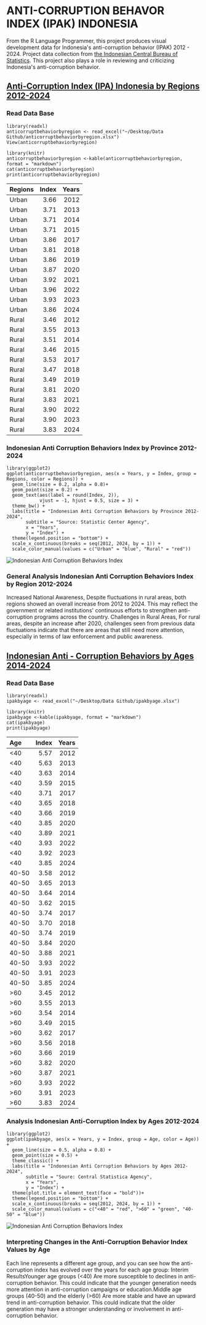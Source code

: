 # ANTI-CORRUPTION BEHAVOR INDEX (IPAK) INDONESIA
From the R Language Programmer, this project produces visual development data for Indonesia's anti-corruption behavior (IPAK) 2012 - 2024. Project data collection from [the Indonesian Central Bureau of Statistics](https://www.bps.go.id/id/statistics-table?subject=526). This project also plays a role in reviewing and criticizing Indonesia's anti-corruption behavior.

## [Anti-Corruption Index (IPA) Indonesia by Regions 2012-2024](https://www.bps.go.id/id/statistics-table?subject=526)

### Read Data Base 
```r{}
library(readxl)
anticorruptbehaviorbyregion <- read_excel("~/Desktop/Data Github/anticorruptbehaviorbyregion.xlsx")
View(anticorruptbehaviorbyregion)

library(knitr)
anticorruptbehaviorbyregion <-kable(anticorruptbehaviorbyregion, format = "markdown")
cat(anticorruptbehaviorbyregion)
print(anticorruptbehaviorbyregion)

```
|Regions | Index| Years|
|:-------|-----:|-----:|
|Urban   |  3.66|  2012|
|Urban   |  3.71|  2013|
|Urban   |  3.71|  2014|
|Urban   |  3.71|  2015|
|Urban   |  3.86|  2017|
|Urban   |  3.81|  2018|
|Urban   |  3.86|  2019|
|Urban   |  3.87|  2020|
|Urban   |  3.92|  2021|
|Urban   |  3.96|  2022|
|Urban   |  3.93|  2023|
|Urban   |  3.86|  2024|
|Rural   |  3.46|  2012|
|Rural   |  3.55|  2013|
|Rural   |  3.51|  2014|
|Rural   |  3.46|  2015|
|Rural   |  3.53|  2017|
|Rural   |  3.47|  2018|
|Rural   |  3.49|  2019|
|Rural   |  3.81|  2020|
|Rural   |  3.83|  2021|
|Rural   |  3.90|  2022|
|Rural   |  3.90|  2023|
|Rural   |  3.83|  2024|

### Indonesian Anti Corruption Behaviors Index by Province 2012-2024 
```r{}
library(ggplot2)
ggplot(anticorruptbehaviorbyregion, aes(x = Years, y = Index, group = Regions, color = Regions)) +
  geom_line(size = 0.2, alpha = 0.8)+
  geom_point(size = 0.2) +
  geom_text(aes(label = round(Index, 2)),
            vjust = -1, hjust = 0.5, size = 3) +
  theme_bw() +
  labs(title = "Indonesian Anti Corruption Behaviors by Province 2012-2024",
       subtitle = "Source: Statistic Center Agency",
       x = "Years",
       y = "Index") +
  theme(legend.position = "bottom") +
  scale_x_continuous(breaks = seq(2012, 2024, by = 1)) +
  scale_color_manual(values = c("Urban" = "blue", "Rural" = "red"))
```
![Indonesian Anti Corruption Behaviors Index](./datavisual/IACB.png)

### General Analysis Indonesian Anti Corruption Behaviors Index by Region 2012-2024

Increased National Awareness, Despite fluctuations in rural areas, both regions showed an overall increase from 2012 to 2024. This may reflect the government or related institutions' continuous efforts to strengthen anti-corruption programs across the country.
Challenges in Rural Areas, For rural areas, despite an increase after 2020, challenges seen from previous data fluctuations indicate that there are areas that still need more attention, especially in terms of law enforcement and public awareness.

## [Indonesian Anti - Corruption Behaviors by Ages 2014-2024 ](https://www.bps.go.id/id/statistics-table/2/MTQ5OSMy/indeks-perilaku-anti-korupsi--ipak--menurut-kelompok-umur.html)

### Read Data Base
```r{}
library(readxl)
ipakbyage <- read_excel("~/Desktop/Data Github/ipakbyage.xlsx")

library(knitr)
ipakbyage <-kable(ipakbyage, format = "markdown")
cat(ipakbyage)
print(ipakbyage)

```
|Age   | Index| Years|
|:-----|-----:|-----:|
|<40   |  5.57|  2012|
|<40   |  5.63|  2013|
|<40   |  3.63|  2014|
|<40   |  3.59|  2015|
|<40   |  3.71|  2017|
|<40   |  3.65|  2018|
|<40   |  3.66|  2019|
|<40   |  3.85|  2020|
|<40   |  3.89|  2021|
|<40   |  3.93|  2022|
|<40   |  3.92|  2023|
|<40   |  3.85|  2024|
|40-50 |  3.58|  2012|
|40-50 |  3.65|  2013|
|40-50 |  3.64|  2014|
|40-50 |  3.62|  2015|
|40-50 |  3.74|  2017|
|40-50 |  3.70|  2018|
|40-50 |  3.74|  2019|
|40-50 |  3.84|  2020|
|40-50 |  3.88|  2021|
|40-50 |  3.93|  2022|
|40-50 |  3.91|  2023|
|40-50 |  3.85|  2024|
|>60   |  3.45|  2012|
|>60   |  3.55|  2013|
|>60   |  3.54|  2014|
|>60   |  3.49|  2015|
|>60   |  3.62|  2017|
|>60   |  3.56|  2018|
|>60   |  3.66|  2019|
|>60   |  3.82|  2020|
|>60   |  3.87|  2021|
|>60   |  3.93|  2022|
|>60   |  3.91|  2023|
|>60   |  3.83|  2024|

### Analysis Indonesian Anti-Corruption Index by Ages 2012-2024 

```r{}
library(ggplot2)
ggplot(ipakbyage, aes(x = Years, y = Index, group = Age, color = Age)) +
  geom_line(size = 0.5, alpha = 0.8) +
  geom_point(size = 0.5) +
  theme_classic() +
  labs(title = "Indonesian Anti Corruption Behaviors by Ages 2012-2024",
       subtitle = "Soure: Central Statistica Agency",
       x = "Years",
       y = "Index") +
  theme(plot.title = element_text(face = "bold"))+
  theme(legend.position = "bottom") +
  scale_x_continuous(breaks = seq(2012, 2024, by = 1)) +
  scale_color_manual(values = c("<40" = "red", ">60" = "green", "40-50" = "blue"))

```

![Indonesian Anti Corruption Behaviors Index](./datavisual/ipakbyages.png)


### Interpreting Changes in the Anti-Corruption Behavior Index Values ​​by Age
Each line represents a different age group, and you can see how the anti-corruption index has evolved over the years for each age group: Interim ResultsYounger age groups (<40) Are more susceptible to declines in anti-corruption behavior. This could indicate that the younger generation needs more attention in anti-corruption campaigns or education.Middle age groups (40-50) and the elderly (>60) Are more stable and have an upward trend in anti-corruption behavior. This could indicate that the older generation may have a stronger understanding or involvement in anti-corruption behavior.

